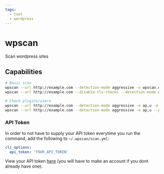 ```yaml
---
tags:
  - tool
  - wordpress
---
```

# wpscan

Scan wordpress sites

## Capabilities

```bash
# Basic scan
wpscan --url http://example.com --detection-mode aggressive -o wpscan.out
wpscan --url http://example.com --disable-tls-checks --detection-mode aggressive -o wpscan.out

# Check plugins/users
wpscan --url http://example.com --detection-mode aggressive -e ap,u -o wpscan.out
wpscan --url http://example.com --detection-mode aggressive -e ap,u --plugins-detection aggressive -o wpscan.out # Can take up to an hour
```

### API Token

In order to not have to supply your API token everytime you run the command, add the following to `~/.wpscan/scan.yml`:

```yml
cli_options:
  api_token: 'YOUR_API_TOKEN'
```

View your API token [here](https://wpscan.com/profile/) (you will have to make an account if you dont already have one).
